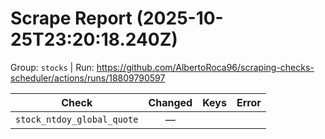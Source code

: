 # Scrape Report (2025-10-25T23:20:18.240Z)

Group: `stocks`  |  Run: https://github.com/AlbertoRoca96/scraping-checks-scheduler/actions/runs/18809790597

| Check | Changed | Keys | Error |
|---|:---:|:--|:--|
| `stock_ntdoy_global_quote` | — |  |  |
